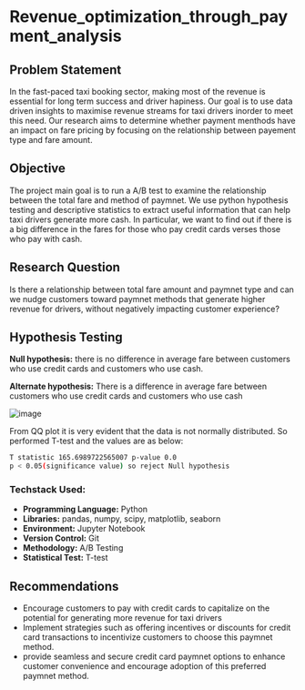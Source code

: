# Revenue_optimization_through_payment_analysis

## Problem Statement
In the fast-paced taxi booking sector, making most of the revenue is essential for long term success and driver hapiness. Our goal is to use data driven insights to maximise revenue streams for taxi drivers inorder to meet this need. Our research aims to determine whether payment menthods have an impact on fare pricing by focusing on the relationship between payement type and fare amount.

## Objective
The project main goal is to run a A/B test to examine the relationship between the total fare and method of paymnet. We use python hypothesis testing and descriptive statistics to extract useful information that can help taxi drivers generate more cash. In particular, we want to find out if there is a big difference in the fares for those who pay credit cards verses those who pay with cash.

## Research Question

Is there a relationship between total fare amount and paymnet type and can we nudge customers toward paymnet methods that generate higher revenue for drivers, without negatively impacting customer experience?

## Hypothesis Testing

**Null hypothesis:** there is no difference in average fare between customers who use credit cards and customers who use cash.

**Alternate hypothesis:** There is a difference in average fare between customers who use credit cards and customers who use cash

![image](https://github.com/AkhilaKamma/Revenue_optimization_through_payment_analysis/assets/22701124/3f6ce464-58f5-427f-958e-96a15940f040)

From QQ plot it is very evident that the data is not normally distributed. So performed T-test and the values are as below:

```bash
T statistic 165.6989722565007 p-value 0.0
p < 0.05(significance value) so reject Null hypothesis
```

### Techstack Used:

- **Programming Language:** Python
- **Libraries:** pandas, numpy, scipy, matplotlib, seaborn
- **Environment:** Jupyter Notebook
- **Version Control:** Git
- **Methodology:** A/B Testing
- **Statistical Test:** T-test

## Recommendations

- Encourage customers to pay with credit cards to capitalize on the potential for generating more revenue for taxi drivers
- Implement strategies such as offering incentives or discounts for credit card transactions to incentivize customers to choose this paymnet method.
- provide seamless and secure credit card paymnet options to enhance customer convenience and encourage adoption of this preferred paymnet method.

